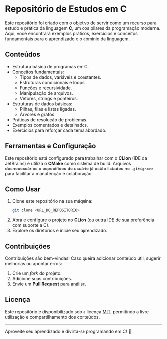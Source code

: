 # Repositório de Estudos em C

Este repositório foi criado com o objetivo de servir como um recurso para estudo e prática da linguagem **C**, um dos pilares da programação moderna. Aqui, você encontrará exemplos práticos, exercícios e conceitos fundamentais para o aprendizado e o domínio da linguagem.

## **Conteúdos**
- Estrutura básica de programas em C.
- Conceitos fundamentais:
    - Tipos de dados, variáveis e constantes.
    - Estruturas condicionais e loops.
    - Funções e recursividade.
    - Manipulação de arquivos.
    - Vetores, strings e ponteiros.
- Estruturas de dados básicas:
    - Pilhas, filas e listas ligadas.
    - Árvores e grafos.
- Práticas de resolução de problemas.
- Exemplos comentados e detalhados.
- Exercícios para reforçar cada tema abordado.

## **Ferramentas e Configuração**
Este repositório está configurado para trabalhar com o **CLion** (IDE da JetBrains) e utiliza o **CMake** como sistema de build. Arquivos desnecessários e específicos de usuário já estão listados no `.gitignore` para facilitar a manutenção e colaboração.

## **Como Usar**
1. Clone este repositório na sua máquina:
   ```bash
   git clone <URL_DO_REPOSITORIO>
   ```
2. Abra e configure o projeto no **CLion** (ou outra IDE de sua preferência com suporte a C).
3. Explore os diretórios e inicie seu aprendizado.

## **Contribuições**
Contribuições são bem-vindas! Caso queira adicionar conteúdo útil, sugerir melhorias ou apontar erros:
1. Crie um _fork_ do projeto.
2. Adicione suas contribuições.
3. Envie um **Pull Request** para análise.

## **Licença**
Este repositório é disponibilizado sob a licença [MIT](LICENSE), permitindo a livre utilização e compartilhamento dos conteúdos.

---

Aproveite seu aprendizado e divirta-se programando em C! 🚀
